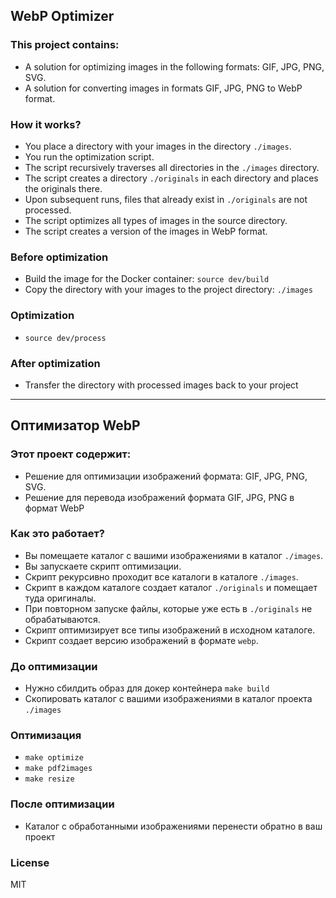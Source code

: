 ## WebP Optimizer

### This project contains:

- A solution for optimizing images in the following formats: GIF, JPG, PNG, SVG.
- A solution for converting images in formats GIF, JPG, PNG to WebP format.

### How it works?

- You place a directory with your images in the directory `./images`.
- You run the optimization script.
- The script recursively traverses all directories in the `./images` directory.
- The script creates a directory `./originals` in each directory and places the originals there.
- Upon subsequent runs, files that already exist in `./originals` are not processed.
- The script optimizes all types of images in the source directory.
- The script creates a version of the images in WebP format.

### Before optimization

- Build the image for the Docker container: `source dev/build`
- Copy the directory with your images to the project directory: `./images`

### Optimization

- `source dev/process`

### After optimization

- Transfer the directory with processed images back to your project

<hr>

## Оптимизатор WebP

### Этот проект содержит:

- Решение для оптимизации изображений формата: GIF, JPG, PNG, SVG.
- Решение для перевода изображений формата GIF, JPG, PNG в формат WebP

### Как это работает?

- Вы помещаете каталог с вашими изображениями в каталог `./images`.
- Вы запускаете скрипт оптимизации.
- Скрипт рекурсивно проходит все каталоги в каталоге `./images`.
- Скрипт в каждом каталоге создает каталог `./originals` и помещает туда оригиналы.
- При повторном запуске файлы, которые уже есть в `./originals` не обрабатываются.
- Скрипт оптимизирует все типы изображений в исходном каталоге.
- Скрипт создает версию изображений в формате `webp`.

### До оптимизации

- Нужно сбилдить образ для докер контейнера `make build`
- Скопировать каталог с вашими изображениями в каталог проекта `./images`

### Оптимизация

- `make optimize`
- `make pdf2images`
- `make resize`

### После оптимизации

- Каталог с обработанными изображениями перенести обратно в ваш проект

### License

MIT
